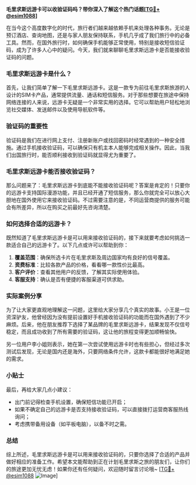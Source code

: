 **毛里求斯远游卡可以收验证码吗？带你深入了解这个热门话题[[TG💪+ @esim1088](https://t.me/s/esim1088)]**

在当今这个高度数字化的时代，旅行者们越来越依赖手机来处理各种事务。无论是预订酒店、查询地图，还是与家人朋友保持联系，手机几乎成了我们旅行中的必备工具。然而，在国外旅行时，如何确保手机能够正常使用，特别是接收短信验证码，成为了许多人心中的疑问。今天，我们就来聊聊毛里求斯远游卡是否能接收验证码的问题。

### 毛里求斯远游卡是什么？

首先，让我们简单了解一下毛里求斯远游卡。这是一款专为前往毛里求斯旅游的人设计的SIM卡产品，通常提供流量、通话和短信服务。对于那些想要在旅途中保持网络连接的人来说，远游卡无疑是一个非常实用的选择。它可以帮助用户轻松地浏览社交媒体、发送邮件以及使用导航软件等。

### 验证码的重要性

验证码是我们在进行网上支付、注册新账户或找回密码时经常遇到的一种安全措施。通过手机接收验证码，可以确保只有机主本人能够完成相关操作。因此，当我们出国旅行时，能否顺利接收到验证码就显得尤为重要了。

### 毛里求斯远游卡能否接收验证码？

那么问题来了：毛里求斯远游卡到底能不能接收验证码呢？答案是肯定的！只要你的远游卡支持国际漫游功能，并且已经开通了短信服务，那么你就完全可以放心大胆地在国外使用它来接收验证码。不过需要注意的是，不同运营商提供的服务可能会有所差异，所以在购买之前最好先咨询清楚。

### 如何选择合适的远游卡？

既然知道了毛里求斯远游卡是可以用来接收验证码的，接下来就要考虑如何挑选一款适合自己的远游卡了。以下几点或许可以帮助到你：

1. **覆盖范围**：确保所选卡片在毛里求斯及周边国家均有良好的信号覆盖。
2. **资费标准**：比较各款产品的价格，看看哪一款性价比最高。
3. **客户评价**：查看其他用户的反馈，了解其实际使用体验。
4. **客服支持**：确认是否有便捷的客服渠道可供求助。

### 实际案例分享

为了让大家更直观地理解这一问题，这里给大家分享几个真实的故事。小王是一位资深驴友，他曾经因为没有提前设置好手机接收验证码的功能而在国外遇到了不少麻烦。后来，他在朋友推荐下选择了某品牌的毛里求斯远游卡，结果发现不仅信号稳定，而且成功收到了所有需要的验证码，这让他的旅程变得更加顺畅愉快。

另一位用户李小姐则表示，她在第一次尝试使用远游卡时也有些担心，但经过多次测试后发现，无论是国内还是海外，只要网络条件允许，这款卡都能很好地满足她的需求。

### 小贴士

最后，再给大家几点小建议：
- 出门前记得检查手机设置，确保短信功能已开启；
- 如果不确定自己的远游卡是否支持接收验证码，可以直接拨打运营商客服热线询问；
- 考虑携带备用设备（如平板电脑），以备不时之需。

### 总结

综上所述，毛里求斯远游卡是可以用来接收验证码的，只要你选择了合适的产品并做好相应的准备工作。希望本文能帮助到正在计划毛里求斯之旅的朋友们，让你们的旅途更加无忧无虑！如果你还有任何疑问，欢迎随时留言讨论哦~ [[TG💪+ @esim1088](https://t.me/s/esim1088) ![Image](https://i.postimg.cc/4NQfJmqS/Snipaste-2025-05-13-00-14-12.png)]